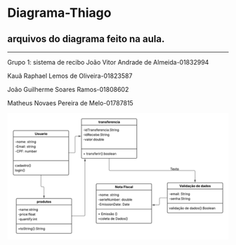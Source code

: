 # Diagrama-Thiago
arquivos do diagrama feito na aula.
---------------------------------------
---------------------------------------
Grupo 1: sistema de recibo
João Vitor Andrade de Almeida-01832994

Kauã Raphael Lemos de Oliveira-01823587

João Guilherme Soares Ramos-01808602

Matheus Novaes Pereira de Melo-01787815 

![diagrama](d7f7c3e0-5f4e-4002-b2af-99bd5fda11a4.JPG)

